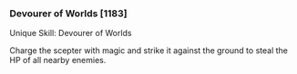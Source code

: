 ### Devourer of Worlds [1183]

Unique Skill: Devourer of Worlds

Charge the scepter with magic and strike it against the ground to steal the HP of all nearby enemies.